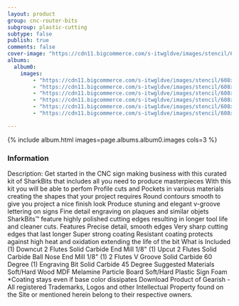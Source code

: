 ```yaml
---
layout: product
group: cnc-router-bits
subgroup: plastic-cutting
subtype: false
publish: true
comments: false
cover-image: "https://cdn11.bigcommerce.com/s-itwgldve/images/stencil/608x608/products/2630/7822/3d_sign_maker_cnc_bit_kit_v2__32251.1675310614.png?c=2"
albums:
  album0:
    images:
        - "https://cdn11.bigcommerce.com/s-itwgldve/images/stencil/608x608/products/2630/7822/3d_sign_maker_cnc_bit_kit_v2__32251.1675310614.png?c=2"
        - "https://cdn11.bigcommerce.com/s-itwgldve/images/stencil/608x608/products/2630/6373/sb-2518-ns_G_w_1__04433.1675310613.png?c=2"
        - "https://cdn11.bigcommerce.com/s-itwgldve/images/stencil/608x608/products/2630/6374/sb_1518_ns_g_w_1__59335.1675310613.png?c=2"
        - "https://cdn11.bigcommerce.com/s-itwgldve/images/stencil/608x608/products/2630/6386/SB-3060__31174.1576258071.1280.1280__81140.1675310614.jpg?c=2"
        - "https://cdn11.bigcommerce.com/s-itwgldve/images/stencil/608x608/products/2630/6375/sb_4502545_ns_g_w_1__49392.1675310613.png?c=2"
        - "https://cdn11.bigcommerce.com/s-itwgldve/images/stencil/608x608/products/2630/6400/sharkbit_tray_1__13091.1579725188__60980.1675310614.jpg?c=2"

---
```


{% include album.html images=page.albums.album0.images cols=3 %}

### Information

Description:
 Get started in the CNC sign making business with this curated kit of SharkBits that includes all you need to produce masterpieces  With this kit you will be able to perfom  Profile cuts and Pockets in various materials creating the shapes that your project requires Round contours smooth to give you project a nice finish look Produce stuning and elegant v-groove lettering on signs Fine detail engraving on plaques and similar objets   SharkBits™ feature highly polished cutting edges resulting in longer tool life and cleaner cuts.  Features  Precise detail, smooth edges Very sharp cutting edges that last longer Super strong coating Resistant coating protects against high heat and oxidation extending the life of the bit  What is Included  (1) Downcut 2 Flutes Solid Carbide End Mill 1/8" (1) Upcut 2 Flutes Solid Carbide Ball Nose End Mill 1/8" (1) 2 Flutes V Groove Solid Carbide 60 Degree (1) Engraving Bit Solid Carbide 45 Degree  Suggested Materials   Soft/Hard Wood MDF Melamine Particle Board Soft/Hard Plastic Sign Foam   *Coating stays even if base color dissipates Download Product of Gearish - All registered Trademarks, Logos and other Intellectual Property found on the Site or mentioned herein belong to their respective owners.  

